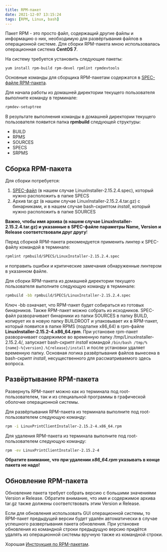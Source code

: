 ```yaml
---
title: RPM-пакет
date: 2021-12-07 13:15:24
tags: [RPM, Linux, bash]
---
```


Пакет RPM - это просто файл, содержащий другие файлы и информацию о них, необходимую для развёртывания файлов в операционной системе. Для сборки RPM-пакета мною использовалась операционная система **CentOS 7**.

На систему требуется установить следующие пакеты:
```shell
yum install rpm-build rpm-devel rpmlint rpmdevtools
```

Основные команды для сборщика RPM-пакетам содержатся в [SPEC-файле RPM-пакета](https://ostart.github.io/2021/12/07/rpm-spec/).

Для начала работы из домашней директории текущего пользователя выполните команду в терминале:
```bash
rpmdev-setuptree
```

В результате выполнения команды в домашней директории текущего пользователя появится папка **rpmbuild** следующей структуры:

* BUILD
* RPMS
* SOURCES
* SPECS
* SRPMS

## Сборка RPM-пакета

Для сборки потребуется:
1. [SPEC-файл](https://ostart.github.io/2021/12/07/rpm-spec/) (в нашем случае LinuxInstaller-2.15.2.4.spec), который нужно расположить в папке SPECS
2. Архив tar.gz (в нашем случае LinuxInstaller-2.15.2.4.tar.gz) с бинарниками, и в нашем случае bash-скриптом *install*, который нужно расположить в папке SOURCES

**Важно, чтобы имя архива (в нашем случае LinuxInstaller-2.15.2.4.tar.gz) и указанные в SPEC-файле параметры Name, Version и Release соответствовали друг другу**!

Перед сборкой RPM-пакета рекомендуется применить линтер к SPEC-файлу командой в терминале:
```bash
rpmlint rpmbuild/SPECS/LinuxInstaller-2.15.2.4.spec
```
и поправить ошибки и критические замечания обнаруженные линтером в указанном файле.

Для сборки RPM-пакета из домашней директории текущего пользователя выполните следующую команду в терминале:
```bash
rpmbuild -bb rpmbuild/SPECS/LinuxInstaller-2.15.2.4.spec
```

Ключ -bb означает, что RPM-пакет будет собираться из готовых бинарников. Также RPM-пакет можно собрать из исходников. SPEC-файл разворачивает бинарники из папки SOURCES в папку BUILD, копирует их в новую папку BUILDROOT и упаковывает их в RPM-пакет, который появится в папке RPMS (подпапке x86_64) в rpm-файле **LinuxInstaller-2.15.2-4.x86_64.rpm**. При установке rpm-пакет разворачивает содержимое во временную папку /tmp/LinuxInstaller-2.15.2.4/, запускает bash-скрипт *install* командой ```/bin/bash /tmp/%{name}-%{version}.%{release}/install``` и после установки удаляет временную папку. Основная логика развёртывания файлов вынесена в bash-скрипт *install*, несущественного для рассматриваемого здесь вопроса.

## Развёртывание RPM-пакета

Развернуть RPM-пакет можно как из терминала под root-пользователем, так и из специальной программы в графической оболочке операционной системы.

Для развёртывания RPM-пакета из терминала выполните под root-пользователем следующую команду:
```bash
rpm -i LinuxPrintClientInstaller-2.15.2-4.x86_64.rpm
```

Для удаления RPM-пакета из терминала выполните под root-пользователем следующую команду:
```bash
rpm -ev LinuxPrintClientInstaller-2.15.2-4
```

**Обратите внимание, что при удалении *x86_64.rpm* указывать в конце пакета не надо!**

## Обновление RPM-пакета

Обновление пакета требует собрать версию с большими значениями Version и Release. Обратите внимание, что имя и содержимое архива tar.gz также должены соответствовать этим Version и Release.

Если для обновления использовать GUI операционной системы, то RPM-пакет предыдущей версии будет удалён автоматически в случае успешного развертывания пакета обновления. При установке обновления из командной строки предыдущую версию придётся удалять из операционной системы вручную также из командной строки.

Хорошая [Инструкция по RPM-пакетам](https://rpm-packaging-guide.github.io/).
